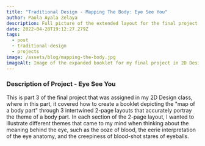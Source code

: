 ```yaml
---
title: "Traditional Design - Mapping The Body: Eye See You"
author: Paola Ayala Zelaya
description: Full picture of the extended layout for the final project from 2D Design
date: 2022-04-28T19:12:27.279Z
tags:
  - post
  - traditional-design
  - projects
image: /assets/blog/mapping-the-body.jpg
imageAlt: Image of the expanded booklet for my final project in 2D Design
---
```

### Description of Project - Eye See You

This is part 3 of the final project that was assigned in my 2D Design class, where in this part, it covered how to create a booklet depicting the "map of a body part" through 3 intertwined 2-page layouts that accurately portray the theme of a body part. In each section of the 2-page layout, I wanted to illustrate different themes that came to my mind when thinking about the meaning behind the eye, such as the ooze of blood, the eerie interpretation of the eye anatomy, and the creepiness of blood-shot stares of eyeballs.